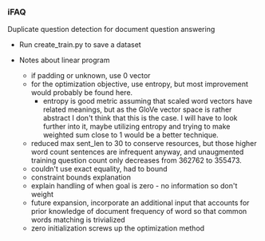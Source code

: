 ### iFAQ
Duplicate question detection for document question answering

- Run create_train.py to save a dataset

- Notes about linear program
    - if padding or unknown, use 0 vector
    - for the optimization objective, use entropy, but most improvement would probably be found here.
        - entropy is good metric assuming that scaled word vectors have related meanings, but as the GloVe vector space is rather abstract I don't think that this is the case. I will have to look further into it, maybe utilizing entropy and trying to make weighted sum close to 1 would be a better technique.
    - reduced max sent_len to 30 to conserve resources, but those higher word count sentences are infrequent anyway, and unaugmented training question count only decreases from 362762 to 355473.
    - couldn't use exact equality, had to bound
    - constraint bounds explanation
    - explain handling of when goal is zero - no information so don't weight
    - future expansion, incorporate an additional input that accounts for prior knowledge of document frequency of word so that common words matching is trivialized
    - zero initialization screws up the optimization method